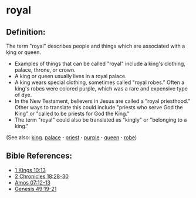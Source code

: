 # royal #

## Definition: ##

The term "royal" describes people and things which are associated with a king or queen.

* Examples of things that can be called "royal" include a king's clothing, palace, throne, or crown.
* A king or queen usually lives in a royal palace.
* A king wears special clothing, sometimes called "royal robes." Often a king's robes were colored purple, which was a rare and expensive type of dye.
* In the New Testament, believers in Jesus are called a "royal priesthood." Other ways to translate this could include "priests who serve God the King" or "called to be priests for God the King."
* The term "royal" could also be translated as "kingly" or "belonging to a king."

(See also: [king](../other/king.md). [palace](../other/palace.md) **·** [priest](../kt/priest.md) **·** [purple](../other/purple.md) **·** [queen](../other/queen.md) **·** [robe](../other/robe.md))

## Bible References: ##

* [1 Kings 10:13](https://door43.org/en/bible/notes/1ki/10/13)
* [2 Chronicles 18:28-30](https://door43.org/en/bible/notes/2ch/18/28)
* [Amos 07:12-13](https://door43.org/en/bible/notes/amo/07/12)
* [Genesis 49:19-21](https://door43.org/en/bible/notes/gen/49/19)

